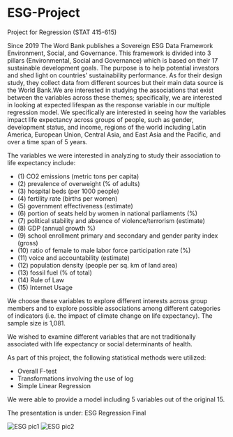 # ESG-Project
Project for Regression (STAT 415-615)

Since 2019 The Word Bank publishes a Sovereign ESG Data Framework Environment, Social, and Governance. This framework is divided into 3 pillars (Environmental, Social and Governance) which is based on their 17 sustainable development goals. The purpose is to help potential investors and shed light on countries’ sustainability performance. As for their design study, they collect data from different sources but their main data source is  the World Bank.We are interested in studying the associations that exist between the variables across these themes; specifically, we are interested in looking at expected lifespan as the response variable in our multiple regression model. We specifically are interested in seeing how the variables impact life expectancy across groups of people, such as gender, development status, and income, regions of the world including Latin America, European Union, Central Asia, and East Asia and the Pacific, and over a time span of 5 years.

The variables we were interested in analyzing to study their association to life expectancy include: 
- (1)  CO2 emissions (metric tons per capita)
- (2) prevalence of overweight (% of adults)
- (3) hospital beds (per 1000 people)
- (4) fertility rate (births per women)
- (5) government effectiveness (estimate)
- (6) portion of seats held by women in national parliaments (%)
- (7) political stability and absence of violence/terrorism (estimate)
- (8) GDP (annual growth %)
- (9) school enrollment primary and secondary and gender parity index (gross)
- (10) ratio of female to male labor force participation rate (%)
- (11) voice and accountability (estimate)
- (12) population density (people per sq. km of land area)
- (13) fossil fuel (% of total)
- (14) Rule of Law
- (15) Internet Usage

We choose these variables to explore different interests across group members and to explore possible associations among different categories of indicators (i.e. the impact of climate change on life expectancy). The sample size is 1,081. 

We wished to examine different variables that are not traditionally associated with life expectancy or social determinants of health. 

As part of this project, the following statistical methods were utilized:
- Overall F-test
- Transformations involving the use of log
- Simple Linear Regression

We were able to provide a model including 5 variables out of the original 15. 

The presentation is under: ESG Regression Final

![ESG pic1](https://github.com/Karene123/ESG-Project/assets/70621033/22c91fc9-dfbb-4c54-b480-b0da86948984)
![ESG pic2](https://github.com/Karene123/ESG-Project/assets/70621033/04ac5925-08be-44c3-bfd2-5a604fa162f7)


